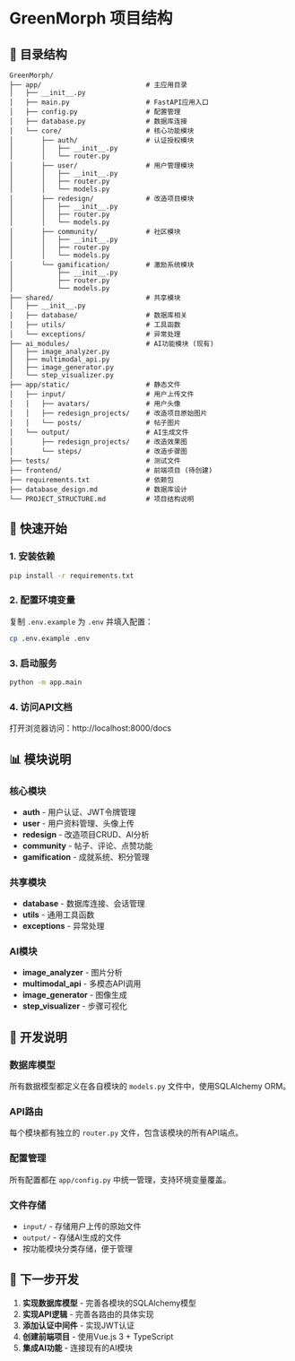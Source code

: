 # GreenMorph 项目结构

## 📁 目录结构

```
GreenMorph/
├── app/                          # 主应用目录
│   ├── __init__.py
│   ├── main.py                   # FastAPI应用入口
│   ├── config.py                 # 配置管理
│   ├── database.py               # 数据库连接
│   └── core/                     # 核心功能模块
│       ├── auth/                 # 认证授权模块
│       │   ├── __init__.py
│       │   └── router.py
│       ├── user/                 # 用户管理模块
│       │   ├── __init__.py
│       │   ├── router.py
│       │   └── models.py
│       ├── redesign/             # 改造项目模块
│       │   ├── __init__.py
│       │   ├── router.py
│       │   └── models.py
│       ├── community/            # 社区模块
│       │   ├── __init__.py
│       │   ├── router.py
│       │   └── models.py
│       └── gamification/         # 激励系统模块
│           ├── __init__.py
│           ├── router.py
│           └── models.py
├── shared/                       # 共享模块
│   ├── __init__.py
│   ├── database/                 # 数据库相关
│   ├── utils/                    # 工具函数
│   └── exceptions/               # 异常处理
├── ai_modules/                   # AI功能模块 (现有)
│   ├── image_analyzer.py
│   ├── multimodal_api.py
│   ├── image_generator.py
│   └── step_visualizer.py
├── app/static/                   # 静态文件
│   ├── input/                    # 用户上传文件
│   │   ├── avatars/              # 用户头像
│   │   ├── redesign_projects/    # 改造项目原始图片
│   │   └── posts/                # 帖子图片
│   └── output/                   # AI生成文件
│       ├── redesign_projects/    # 改造效果图
│       └── steps/                # 改造步骤图
├── tests/                        # 测试文件
├── frontend/                     # 前端项目 (待创建)
├── requirements.txt              # 依赖包
├── database_design.md            # 数据库设计
└── PROJECT_STRUCTURE.md          # 项目结构说明
```

## 🚀 快速开始

### 1. 安装依赖
```bash
pip install -r requirements.txt
```

### 2. 配置环境变量
复制 `.env.example` 为 `.env` 并填入配置：
```bash
cp .env.example .env
```

### 3. 启动服务
```bash
python -m app.main
```

### 4. 访问API文档
打开浏览器访问：http://localhost:8000/docs

## 📊 模块说明

### 核心模块
- **auth** - 用户认证、JWT令牌管理
- **user** - 用户资料管理、头像上传
- **redesign** - 改造项目CRUD、AI分析
- **community** - 帖子、评论、点赞功能
- **gamification** - 成就系统、积分管理

### 共享模块
- **database** - 数据库连接、会话管理
- **utils** - 通用工具函数
- **exceptions** - 异常处理

### AI模块
- **image_analyzer** - 图片分析
- **multimodal_api** - 多模态API调用
- **image_generator** - 图像生成
- **step_visualizer** - 步骤可视化

## 🔧 开发说明

### 数据库模型
所有数据模型都定义在各自模块的 `models.py` 文件中，使用SQLAlchemy ORM。

### API路由
每个模块都有独立的 `router.py` 文件，包含该模块的所有API端点。

### 配置管理
所有配置都在 `app/config.py` 中统一管理，支持环境变量覆盖。

### 文件存储
- `input/` - 存储用户上传的原始文件
- `output/` - 存储AI生成的文件
- 按功能模块分类存储，便于管理

## 🎯 下一步开发

1. **实现数据库模型** - 完善各模块的SQLAlchemy模型
2. **实现API逻辑** - 完善各路由的具体实现
3. **添加认证中间件** - 实现JWT认证
4. **创建前端项目** - 使用Vue.js 3 + TypeScript
5. **集成AI功能** - 连接现有的AI模块
